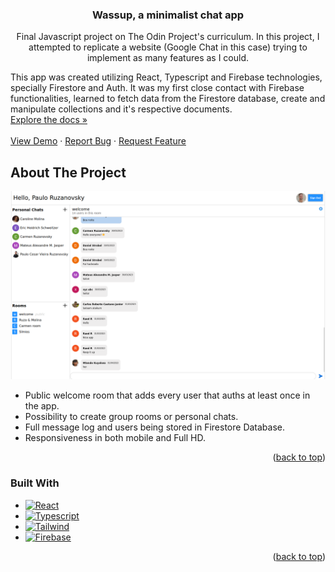 <h3 align="center">Wassup, a minimalist chat app</h3>

  <p align="center">
    Final Javascript project on The Odin Project's curriculum. In this project, I attempted to replicate a website (Google Chat in this case) trying to implement as many features as I could.

This app was created utilizing React, Typescript and Firebase technologies, specially Firestore and Auth. It was my first close contact with Firebase functionalities, learned to fetch data from the Firestore database, create and manipulate collections and it's respective documents.
    <br />
    <a href="https://github.com/pauloruzanovsky/wassup" strong>Explore the docs »</strong></a>
    <br />
    <br />
    <a href="https://wassup-4a627.firebaseapp.com">View Demo</a>
    ·
    <a href="https://github.com/pauloruzanovsky/wassup/issues">Report Bug</a>
    ·
    <a href="https://github.com/pauloruzanovsky/wassup/issues">Request Feature</a>
  </p>
</div>

<!-- ABOUT THE PROJECT -->
## About The Project

[![Wassup Screen Shot](https://github.com/pauloruzanovsky/personal-portfolio/blob/main/src/assets/wassupImage.png?raw=true)](https://wassup-4a627.firebaseapp.com/)

* Public welcome room that adds every user that auths at least once in the app.
* Possibility to create group rooms or personal chats.
* Full message log and users being stored in Firestore Database.
* Responsiveness in both mobile and Full HD.

<p align="right">(<a href="#readme-top">back to top</a>)</p>



### Built With
* [![React][React.js]][React-url]
* [![Typescript][TypescriptBadge]][Typescript-url]
* [![Tailwind][TailwindBadge]][Tailwind-url]
* [![Firebase][FirebaseBadge]][Firebase-url]

<p align="right">(<a href="#readme-top">back to top</a>)</p>

<!-- MARKDOWN LINKS & IMAGES -->
<!-- https://www.markdownguide.org/basic-syntax/#reference-style-links -->
[linkedin-shield]: https://img.shields.io/badge/-LinkedIn-black.svg?style=for-the-badge&logo=linkedin&colorB=555
[linkedin-url]: https://linkedin.com/in/linkedin_username
[Next.js]: https://img.shields.io/badge/next.js-000000?style=for-the-badge&logo=nextdotjs&logoColor=white
[Next-url]: https://nextjs.org/
[React.js]: https://img.shields.io/badge/React-20232A?style=for-the-badge&logo=react&logoColor=61DAFB
[React-url]: https://reactjs.org/
[TypescriptBadge]: https://img.shields.io/badge/TYPESCRIPT-3178C6?style=for-the-badge&logo=typescript&logoColor=FFF
[Typescript-url]: https://www.typescriptlang.org/
[TailwindBadge]: https://img.shields.io/badge/Tailwind_CSS-38B2AC?style=for-the-badge&logo=tailwind-css&logoColor=white
[Tailwind-url]: https://tailwindcss.com/
[FirebaseBadge]: https://img.shields.io/badge/Firebase-F29D0C?style=for-the-badge&logo=firebase&logoColor=white
[Firebase-url]: https://firebase.google.com/
